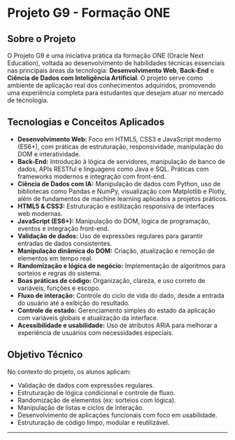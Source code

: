 # Projeto G9 - Formação ONE

## Sobre o Projeto

O Projeto G9 é uma iniciativa prática da formação ONE (Oracle Next Education), voltada ao desenvolvimento de habilidades técnicas essenciais nas principais áreas da tecnologia: **Desenvolvimento Web**, **Back-End** e **Ciência de Dados com Inteligência Artificial**. O projeto serve como ambiente de aplicação real dos conhecimentos adquiridos, promovendo uma experiência completa para estudantes que desejam atuar no mercado de tecnologia.

## Tecnologias e Conceitos Aplicados

- **Desenvolvimento Web:** Foco em HTML5, CSS3 e JavaScript moderno (ES6+), com práticas de estruturação, responsividade, manipulação do DOM e interatividade.
- **Back-End:** Introdução à lógica de servidores, manipulação de banco de dados, APIs RESTful e linguagens como Java e SQL. Práticas com frameworks modernos e integração com front-end.
- **Ciência de Dados com IA:** Manipulação de dados com Python, uso de bibliotecas como Pandas e NumPy, visualização com Matplotlib e Plotly, além de fundamentos de machine learning aplicados a projetos práticos.
- **HTML5 & CSS3:** Estruturação e estilização responsiva de interfaces web modernas.
- **JavaScript (ES6+):** Manipulação do DOM, lógica de programação, eventos e integração front-end.
- **Validação de dados:** Uso de expressões regulares para garantir entradas de dados consistentes.
- **Manipulação dinâmica do DOM:** Criação, atualização e remoção de elementos em tempo real.
- **Randomização e lógica de negócio:** Implementação de algoritmos para sorteios e regras do sistema.
- **Boas práticas de código:** Organização, clareza, e uso correto de variáveis, funções e escopo.
- **Fluxo de interação:** Controle do ciclo de vida do dado, desde a entrada do usuário até a exibição do resultado.
- **Controle de estado:** Gerenciamento simples do estado da aplicação com variáveis globais e atualização da interface.
- **Acessibilidade e usabilidade:** Uso de atributos ARIA para melhorar a experiência de usuários com necessidades especiais.


## Objetivo Técnico

No contexto do projeto, os alunos aplicam:

- Validação de dados com expressões regulares.
- Estruturação de lógica condicional e controle de fluxo.
- Randomização de elementos (ex: sorteios com lógica).
- Manipulação de listas e ciclos de interação.
- Desenvolvimento de aplicações funcionais com foco em usabilidade.
- Estruturação de código limpo, modular e reutilizável.

---